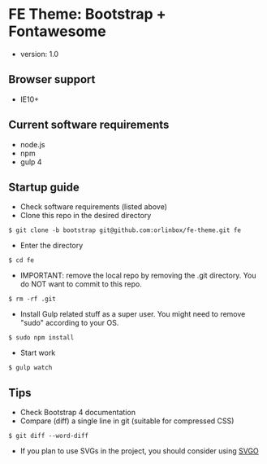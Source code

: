 # FE Theme: Bootstrap + Fontawesome
* version: 1.0

## Browser support

* IE10+

## Current software requirements

* node.js
* npm
* gulp 4

## Startup guide

* Check software requirements (listed above)
* Clone this repo in the desired directory

```
$ git clone -b bootstrap git@github.com:orlinbox/fe-theme.git fe
```

* Enter the directory

```
$ cd fe
```

* IMPORTANT: remove the local repo by removing the .git directory. You do NOT want to commit to this repo.

```
$ rm -rf .git
```

* Install Gulp related stuff as a super user. You might need to remove "sudo" according to your OS.

```
$ sudo npm install
```

* Start work

```
$ gulp watch
```

## Tips

* Check Bootstrap 4 documentation
* Compare (diff) a single line in git (suitable for compressed CSS)

```
$ git diff --word-diff
```

* If you plan to use SVGs in the project, you should consider using [SVGO](https://github.com/svg/svgo)
